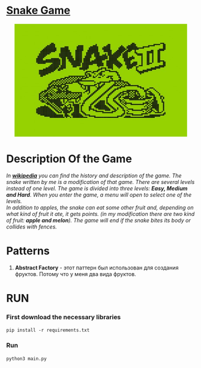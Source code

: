 # [**Snake Game**](https://ru.wikipedia.org/wiki/Snake_(%D0%B8%D0%B3%D1%80%D0%B0))

<p align="center">
  <img width="460" height="300" src="imgs/legendary.jpg" сaption="Легендарная игра" alt="">
</p>





**Description Of the Game**
=====
*In [**wikipedia**](https://ru.wikipedia.org/wiki/Snake_ (%D0%B8%D0%B3%D1%80%D0%B0)) you can find the history and description of the game. 
The snake written by me is a modification of that game. There are several levels instead of one level. The game is divided into three levels: **Easy, Medium and Hard**. When you enter the game, a menu will open to select one of the levels.  
In addition to apples, the snake can eat some other fruit and, depending on what kind of fruit it ate, it gets points. (in my modification there are two kind of fruit: **apple and melon**).
The game will end if the snake bites its body or collides with fences.*

**Patterns**
====
1. **Abstract Factory** - этот паттерн был использован для создания фруктов. Потому что у меня два вида фруктов.

**RUN**
=====

### First download the necessary libraries
    pip install -r requirements.txt

### Run
    python3 main.py
